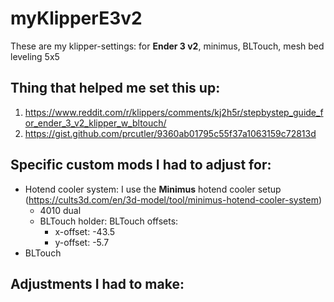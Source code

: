 # myKlipperE3v2
These are my klipper-settings: for **Ender 3 v2**, minimus, BLTouch, mesh bed leveling 5x5

## Thing that helped me set this up:
1. https://www.reddit.com/r/klippers/comments/kj2h5r/stepbystep_guide_for_ender_3_v2_klipper_w_bltouch/
2. https://gist.github.com/prcutler/9360ab01795c55f37a1063159c72813d

## Specific custom mods I had to adjust for:
- Hotend cooler system: I use the **Minimus** hotend cooler setup (https://cults3d.com/en/3d-model/tool/minimus-hotend-cooler-system)
  - 4010 dual
  - BLTouch holder: BLTouch offsets:
    - x-offset: -43.5
    - y-offset: -5.7
- BLTouch

## Adjustments I had to make:

